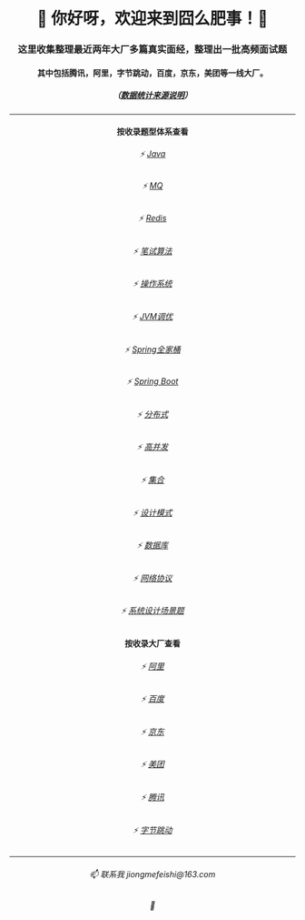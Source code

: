 <h1 align="center">👋 你好呀，欢迎来到囧么肥事！🤝 </h1>
<h3 align="center">这里收集整理最近两年大厂多篇真实面经，整理出一批高频面试题</h3>
<h4 align="center">其中包括腾讯，阿里，字节跳动，百度，京东，美团等一线大厂。</h4>

<h5 align="center">（<a href="./面试真题分类汇总/数据统计来源说明.md" target="_blank">数据统计来源说明</a>）</h5>

----

<h4 align="center">按收录题型体系查看</h4>

<h6 align="center">⚡ <a href="./面试真题分类汇总/Java.md" target="_blank">Java</a></h6>
<h6 align="center">⚡ <a href="./面试真题分类汇总/MQ.md" target="_blank">MQ</a></h6>
<h6 align="center">⚡ <a href="./面试真题分类汇总/Redis.md" target="_blank">Redis</a></h6>
<h6 align="center">⚡ <a href="./面试真题分类汇总/笔试算法.md" target="_blank">笔试算法</a></h6>
<h6 align="center">⚡ <a href="./面试真题分类汇总/操作系统.md" target="_blank">操作系统</a></h6>
<h6 align="center">⚡ <a href="./面试真题分类汇总/JVM调优.md" target="_blank">JVM调优</a></h6>
<h6 align="center">⚡ <a href="./面试真题分类汇总/Spring全家桶.md" target="_blank">Spring全家桶</a></h6>
<h6 align="center">⚡ <a href="./面试真题分类汇总/SpringBoot.md" target="_blank">Spring Boot</a></h6>
<h6 align="center">⚡ <a href="./面试真题分类汇总/分布式.md" target="_blank">分布式</a></h6>
<h6 align="center">⚡ <a href="./面试真题分类汇总/高并发.md" target="_blank">高并发</a></h6>
<h6 align="center">⚡ <a href="./面试真题分类汇总/集合.md" target="_blank">集合</a></h6>
<h6 align="center">⚡ <a href="./面试真题分类汇总/设计模式.md" target="_blank">设计模式</a></h6>
<h6 align="center">⚡ <a href="./面试真题分类汇总/数据库.md" target="_blank">数据库</a></h6>
<h6 align="center">⚡ <a href="./面试真题分类汇总/网络协议.md" target="_blank">网络协议</a></h6>
<h6 align="center">⚡ <a href="./面试真题分类汇总/系统设计场景题.md" target="_blank">系统设计场景题</a></h6>


<h4 align="center">按收录大厂查看</h4>

<h6 align="center">⚡ <a href="./大厂高频面试真题/阿里/目录.md" target="_blank">阿里</a></h6>
<h6 align="center">⚡ <a href="./大厂高频面试真题/百度/目录.md" target="_blank">百度</a></h6>
<h6 align="center">⚡ <a href="./大厂高频面试真题/京东/目录.md" target="_blank">京东</a></h6>
<h6 align="center">⚡ <a href="./大厂高频面试真题/美团/目录.md" target="_blank">美团</a></h6>
<h6 align="center">⚡ <a href="./大厂高频面试真题/腾讯/目录.md" target="_blank">腾讯</a></h6>
<h6 align="center">⚡ <a href="./大厂高频面试真题/字节跳动/目录.md" target="_blank">字节跳动</a></h6>


---

<h6 align="center"> 📫 联系我       jiongmefeishi@163.com </h6>
<h6 align="center"> 🤝 </h6>


